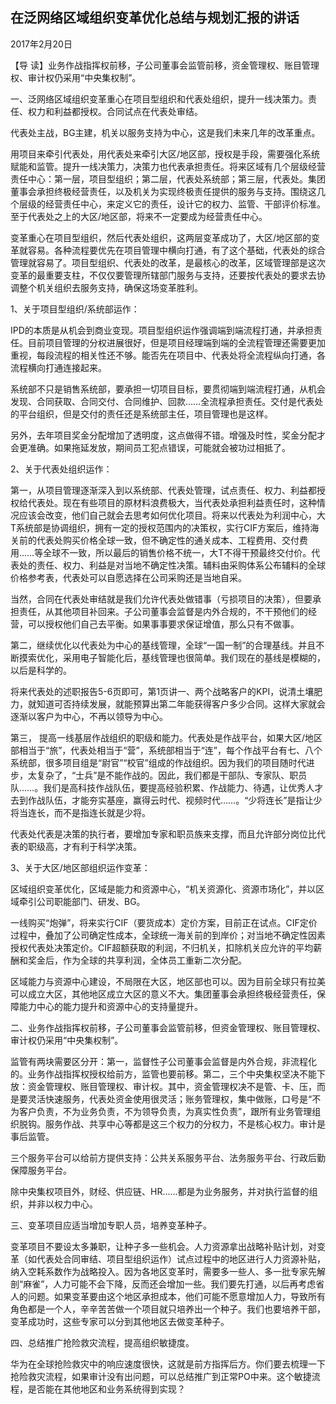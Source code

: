 ## 在泛网络区域组织变革优化总结与规划汇报的讲话

2017年2月20日



【导  读】业务作战指挥权前移，子公司董事会监管前移，资金管理权、账目管理权、审计权仍采用“中央集权制”。



一、泛网络区域组织变革重心在项目型组织和代表处组织，提升一线决策力。责任、权力和利益都授权。合同试点在代表处审结。

代表处主战，BG主建，机关以服务支持为中心，这是我们未来几年的改革重点。

用项目来牵引代表处，用代表处来牵引大区/地区部，授权是手段，需要强化系统赋能和监管。提升一线决策力，决策力也代表承担责任。将来区域有几个层级经营责任中心：第一层，项目型组织；第二层，代表处系统部；第三层，代表处。集团董事会承担终极经营责任，以及机关为实现终极责任提供的服务与支持。围绕这几个层级的经营责任中心，来定义它的责任，设计它的权力、监管、干部评价标准。至于代表处之上的大区/地区部，将来不一定要成为经营责任中心。

变革重心在项目型组织，然后代表处组织，这两层变革成功了，大区/地区部的变革就容易。各种流程要优先在项目管理中横向打通，有了这个基础，代表处的综合管理就容易了。项目型组织、代表处的改革，是最核心的改革，区域管理部是这次变革的最重要支柱，不仅仅要管理所辖部门服务与支持，还要按代表处的要求去协调整个机关组织去服务支持，确保这场变革胜利。

1、关于项目型组织/系统部运作：

IPD的本质是从机会到商业变现。项目型组织运作强调端到端流程打通，并承担责任。目前项目管理的分权进展很好，但是项目经理端到端的全流程管理还需要更加重视，每段流程的相关性还不够。能否先在项目中、代表处将全流程纵向打通，各流程横向打通连接起来。

系统部不只是销售系统部，要承担一切项目目标，要贯彻端到端流程打通，从机会发现、合同获取、合同交付、合同维护、回款……全流程承担责任。交付是代表处的平台组织，但是交付的责任还是系统部主任，项目管理也是这样。

另外，去年项目奖金分配增加了透明度，这点做得不错。增强及时性，奖金分配才会更准确。如果拖延发放，期间员工犯点错误，可能就会被功过相抵了。

2、关于代表处组织运作：

第一，从项目管理逐渐深入到以系统部、代表处管理，试点责任、权力、利益都授权给代表处。现在有些项目的原材料浪费极大，当代表处承担利益责任时，这种情况应该会改变，他们自己就会去思考如何优化项目。将来以代表处为利润中心，大T系统部是协调组织，拥有一定的授权范围内的决策权，实行CIF方案后，维持海关前的代表处购买价格全球一致，但不确定性的通关成本、工程费用、交付费用……等全球不一致，所以最后的销售价格不统一，大T不得干预最终交付价。代表处的责任、权力、利益是对当地不确定性决策。辅料由采购体系公布辅料的全球价格参考表，代表处可以自愿选择在公司采购还是当地自采。

当然，合同在代表处审结就是我们允许代表处做错事（亏损项目的决策），但要承担责任，从其他项目补回来。子公司董事会监督是内外合规的，不干预他们的经营，可以授权他们自己去平衡。如果事事要求保证增值，那么只有不做事。

第二，继续优化以代表处为中心的基线管理，全球“一国一制”的合理基线。并且不断摸索优化，采用电子智能化后，基线管理也很简单。我们现在的基线是模糊的，以后是科学的。

将来代表处的述职报告5-6页即可，第1页讲一、两个战略客户的KPI，说清土壤肥力，就知道可否持续发展，就能预算出第二年能获得客户多少合同。这样大家就会逐渐以客户为中心，不再以领导为中心。

第三， 提高一线基层作战组织的职级和能力。代表处是作战平台，如果大区/地区部相当于“旅”，代表处相当于“营”，系统部相当于“连”，每个作战平台有七、八个系统部，很多项目组是“尉官”“校官”组成的作战组织。因为我们的项目随时代进步，太复杂了，“士兵”是不能作战的。因此，我们都是干部队、专家队、职员队……。我们是高科技作战队伍，要提高经验积累、作战能力、待遇，让优秀人才去到作战队伍，才能夯实基座，赢得云时代、视频时代……。“少将连长”是指让少将当连长，而不是指连长就是少将。

代表处代表是决策的执行者，要增加专家和职员族来支撑，而且允许部分岗位比代表的职级高，才有利于科学决策。

3、关于大区/地区部组织运作变革：

区域组织变革优化，区域是能力和资源中心，“机关资源化、资源市场化”，并以区域牵引公司职能部门、研发、BG。

一线购买“炮弹”，将来实行CIF（要货成本）定价方案，目前正在试点。CIF定价过程中，叠加了公司确定性成本，全球统一海关前的到岸价；对当地不确定性因素授权代表处决策定价。CIF超额获取的利润，不归机关，扣除机关应允许的平均薪酬和奖金后，作为全球的共享利润，全体员工重新二次分配。

区域能力与资源中心建设，不局限在大区，地区部也可以。因为目前全球只有拉美可以成立大区，其他地区成立大区的意义不大。集团董事会承担终极经营责任，保障能力中心的能力提升和资源中心的支持量提升。

二、业务作战指挥权前移，子公司董事会监管前移，但资金管理权、账目管理权、审计权仍采用“中央集权制”。

监管有两块需要区分开：第一，监督性子公司董事会监督是内外合规，非流程化的。业务作战指挥权授权给前方，监管也要前移。第二，三个中央集权坚决不能下放：资金管理权、账目管理权、审计权。其中，资金管理权决不是管、卡、压，而是要灵活快速服务，代表处资金使用很灵活；账务管理权，集中做账，口号是“不为客户负责，不为业务负责，不为领导负责，为真实性负责”，跟所有业务管理组织脱钩。服务作战、共享中心等都是这三个权力的分权力，不是核心权力。审计是事后监管。

三个服务平台可以给前方提供支持：公共关系服务平台、法务服务平台、行政后勤保障服务平台。

除中央集权项目外，财经、供应链、HR……都是为业务服务，并对执行监督的组织，并非以权力中心。

三、变革项目应适当增加专职人员，培养变革种子。

变革项目不要设太多兼职，让种子多一些机会。人力资源拿出战略补贴计划，对变革（如代表处合同审结、项目型组织运作）试点过程中的地区进行人力资源补贴，纳入空耗系数作为战略投入。因为各地区变革时，需要多一些人、多一批专家先解剖“麻雀”，人力可能不会下降，反而还会增加一些。我们要先打通，以后再考虑省人的问题。如果变革要由这个地区承担成本，他们可能不愿意增加人力，导致所有角色都是一个人，辛辛苦苦做一个项目就只培养出一个种子。我们也要培养干部，变革成功时，这些专家可以分到其他地区去做变革种子。

四、总结推广抢险救灾流程，提高组织敏捷度。

华为在全球抢险救灾中的响应速度很快，这就是前方指挥后方。你们要去梳理一下抢险救灾流程，如果审计没有出问题，可以总结推广到正常PO中来。这个敏捷流程，是否能在其他地区和业务系统得到实现？
